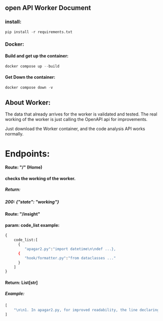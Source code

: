 ## open API Worker Document
### install:
```python
pip install -r requirements.txt
```
### Docker:
#### Build and get up the container:
```python
docker compose up --build
```
#### Get Down the container:
```python
docker compose down -v
```

## About Worker:
The data that already arrives for the worker is validated and tested.
The real working of the worker is just calling the OpenAPI api for improvements.

Just download the Worker container, and the code analysis API works normally.


# Endpoints:
#### Route: "/" (Home)
#### checks the working of the worker.
##### Return:
##### 200: {"state": "working"}

#### Route: "/insight"
#### param: code_list example:
```python
{
    code_list:[
      {
         "apagar2.py":"import datetime\n\ndef ...},
      {
         "hook/formatter.py":"from dataclasses ..."
      }
    ]
}
```
#### Return: List[str]
##### Example:
```python
[
    "\n\n1. In apagar2.py, for improved readability, the line declaring the variable a should be split into two lines, instead of using an escape character.\n2. In hook/formatter.py, the lines with the parameters of the show_in_code_format method should be properly indented, to be more readable and follow common Python conventions."
]
```